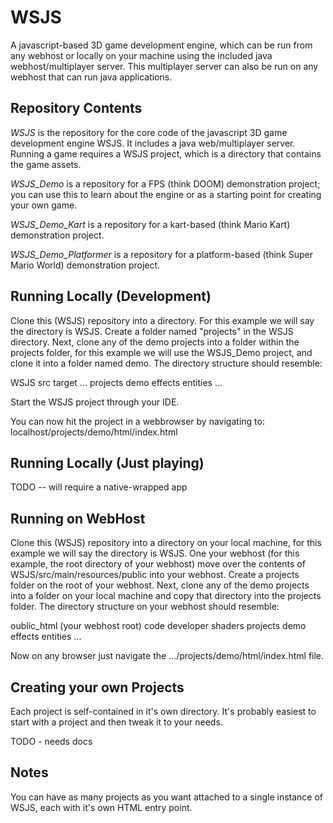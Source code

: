 # WSJS

A javascript-based 3D game development engine, which can be run from any webhost or locally on your machine using
the included java webhost/multiplayer server.  This multiplayer server can also be run on any webhost that can run
java applications.

## Repository Contents

*WSJS* is the repository for the core code of the javascript 3D game development engine WSJS.  It includes a
java web/multiplayer server.  Running a game requires a WSJS project, which is a directory that contains the game assets.

*WSJS_Demo* is a repository for a FPS (think DOOM) demonstration project; you can use this to learn about the engine or
as a starting point for creating your own game.

*WSJS_Demo_Kart* is a repository for a kart-based (think Mario Kart) demonstration project.

*WSJS_Demo_Platformer* is a repository for a platform-based (think Super Mario World) demonstration project.

## Running Locally (Development)

Clone this (WSJS) repository into a directory.  For this example we will say the directory is WSJS.  Create a folder
named "projects" in the WSJS directory.  Next, clone any of the demo projects into a folder within the projects folder,
for this example we will use the WSJS_Demo project, and clone it into a folder named demo.  The directory
structure should resemble:

WSJS
  src
  target
  ...
  projects
    demo
	  effects
	  entities
	  ...
    
Start the WSJS project through your IDE.

You can now hit the project in a webbrowser by navigating to: localhost/projects/demo/html/index.html

## Running Locally (Just playing)

TODO -- will require a native-wrapped app

## Running on WebHost

Clone this (WSJS) repository into a directory on your local machine, for this example we will say the directory is WSJS.
One your webhost (for this example, the root directory of your webhost) move over the contents of WSJS/src/main/resources/public
into your webhost.  Create a projects folder on the root of your webhost.  Next, clone any of the demo projects into a
folder on your local machine and copy that directory into the projects folder.  The directory structure on your webhost
should resemble:

oublic_html (your webhost root)
  code
  developer
  shaders
  projects
    demo
	  effects
	  entities
	  ...
    
Now on any browser just navigate the .../projects/demo/html/index.html file.

## Creating your own Projects

Each project is self-contained in it's own directory.  It's probably easiest to start with a project and then tweak it
to your needs.

TODO - needs docs

## Notes

You can have as many projects as you want attached to a single instance of WSJS, each with it's own HTML
entry point.
